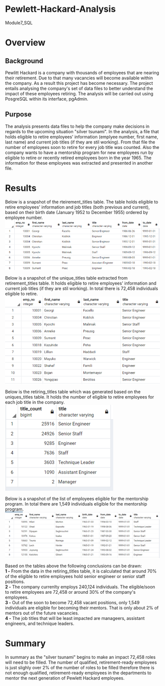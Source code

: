 # Pewlett-Hackard-Analysis
Module7_SQL

# Overview
## Background
Pewlitt Hackard is a company with thousands of employees that are nearing their retirement. Due to that many vacancies will become available within the company. As a result this project has become necessary. The project entails analysing the company's set of data files to better understand the impact of these employees retiring. The analysis will be carried out using PosgreSQL within its interface, pgAdmin.  

## Purpose
The analysis presents data files to help the company make decisions in regards to the upcoming situation "silver tsunami". In the analysis, a file that holds eligible to retire employees' information (emplyee number, first name, last name) and current job titles (if they are stil working). From that file the number of employees soon to retire for every job title was counted. Also the company wants to have a mentorship program for new employees run by eligible to retire or recently retired employees born in the year 1965. The information for these employees was extracted and presented in another file.
  

# Results
Below is a snapshot of the rteirement_titles table. The table holds eligible to retire employees' information and job titles (both previous and current), based on their birth date (January 1952 to December 1955) ordered by employee number.
![image1](https://github.com/nabuhant/Pewlett-Hackard-Analysis/blob/main/Data/Challenge%20Data%20Files/Tables%20Screenshots/1_retirement_titles.PNG)  


Below is a snapshot of the unique_titles table extracted from retirement_titles table. It holds eligible to retire employees' information and current job titles (if they are stil working). In total there is 72,458 individuals eligible to retire.
![image2](https://github.com/nabuhant/Pewlett-Hackard-Analysis/blob/main/Data/Challenge%20Data%20Files/Tables%20Screenshots/2_unique_titles.PNG) 

Below is the retiring_titles table which was generated based on the uniques_titles table. It holds the number of eligible to retire employees for each job title in the company.  
![image3](https://github.com/nabuhant/Pewlett-Hackard-Analysis/blob/main/Data/Challenge%20Data%20Files/Tables%20Screenshots/3_retiring_titles.PNG)

Below is a snapshot of the list of employees eligible for the mentorship program. In total there are 1,549 individuals eligible for the mentorship program. 
![image4](https://github.com/nabuhant/Pewlett-Hackard-Analysis/blob/main/Data/Challenge%20Data%20Files/Tables%20Screenshots/4_mentorship_eligibility.PNG)

Based on the tables above the following conclusions can be drawn:  
**1 -** From the data in the retiring_titles table, it is calculated that around 70% of the eligible to retire employees hold senior engineer or senior staff positions.  
**2 -** The company currenlty employs 240,124 individuals. The eligible/soon to retire employees are 72,458 or around 30% of the company's employees.  
**3 -** Out of the soon to become 72,458 vacant positions, only 1,549 individuals are eligible for becoming their mentors. That is only about 2% of mentors out of the future vacancies.  
**4 -** The job titles that will be least impacted are manageers, assistant engineers, and technique leaders.


# Summary
In summary as the "silver tsunami" begins to make an impact 72,458 roles will need to be filled. The number of qualified, retirement-ready employees is just slighly over 2% of the number of roles to be filled therefore there is not enough qualified, retirement-ready employees in the departments to mentor the next generation of Pewlett Hackard employees.
